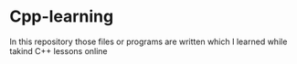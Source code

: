 # Cpp-learning

In this repository those files or programs are written which I learned while takind C++ lessons online

